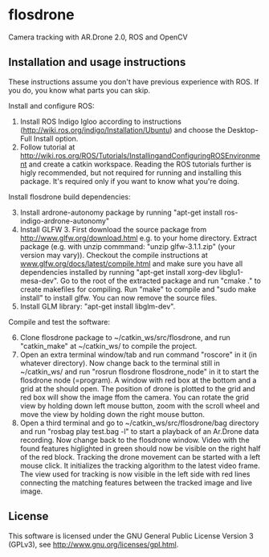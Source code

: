 # flosdrone
Camera tracking with AR.Drone 2.0, ROS and OpenCV

## Installation and usage instructions

These instructions assume you don't have previous experience with ROS. If you do, you know what parts you can skip.

Install and configure ROS:

1. Install ROS Indigo Igloo according to instructions (http://wiki.ros.org/indigo/Installation/Ubuntu) and choose the Desktop-Full Install option.
2. Follow tutorial at http://wiki.ros.org/ROS/Tutorials/InstallingandConfiguringROSEnvironment and create a catkin workspace. Reading the ROS tutorials further is higly recommended, but not required for running and installing this package. It's required only if you want to know what you're doing.

Install flosdrone build dependencies:

3. Install ardrone-autonomy package by running "apt-get install ros-indigo-ardrone-autonomy"
4. Install GLFW 3. First download the source package from http://www.glfw.org/download.html e.g. to your home directory. Extract package (e.g. with unzip commmand: "unzip glfw-3.1.1.zip" (your version may vary)). Checkout the compile instructions at www.glfw.org/docs/latest/compile.html and make sure you have all dependencies installed by running "apt-get install xorg-dev libglu1-mesa-dev". Go to the root of the extracted package and run "cmake ." to create makefiles for compiling. Run "make" to compile and "sudo make install" to install glfw. You can now remove the source files.
5. Install GLM library: "apt-get install libglm-dev".

Compile and test the software:

6. Clone flosdrone package to ~/catkin_ws/src/flosdrone, and run "catkin_make" at ~/catkin_ws/ to compile the project.
7. Open an extra terminal window/tab and run command "roscore" in it (in whatever directory). Now change back to the terminal still in ~/catkin_ws/ and run "rosrun flosdrone flosdrone_node" in it to start the flosdrone node (=program). A window with red box at the bottom and a grid at the should open. The position of drone is plotted to the grid and red box will show the image ffom the camera. You can rotate the grid view by holding down left mouse button, zoom with the scroll wheel and move the view by holding down the right mouse button.
8. Open a third terminal and go to ~/catkin_ws/src/flosdrone/bag directory and run "rosbag play test.bag -l" to start a playback of an Ar.Drone data recording. Now change back to the flosdrone window. Video with the found features higlighted in green should now be visible on the right half of the red block. Tracking the drone movement can be started with a left mouse click. It initializes the tracking algorithm to the latest video frame. The view used for tracking is now visible in the left side with red lines connecting the matching features between the tracked image and live image.

## License

This software is licensed under the GNU General Public License Version 3 (GPLv3), see http://www.gnu.org/licenses/gpl.html.

